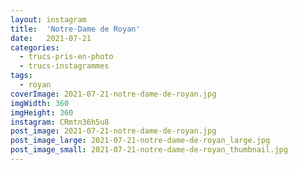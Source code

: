 ```yaml
---
layout: instagram
title:  'Notre-Dame de Royan'
date:   2021-07-21
categories: 
  - trucs-pris-en-photo
  - trucs-instagrammes
tags:
  - royan
coverImage: 2021-07-21-notre-dame-de-royan.jpg
imgWidth: 360
imgHeight: 360
instagram: CRmtn36h5u8
post_image: 2021-07-21-notre-dame-de-royan.jpg
post_image_large: 2021-07-21-notre-dame-de-royan_large.jpg
post_image_small: 2021-07-21-notre-dame-de-royan_thumbnail.jpg
---
```




